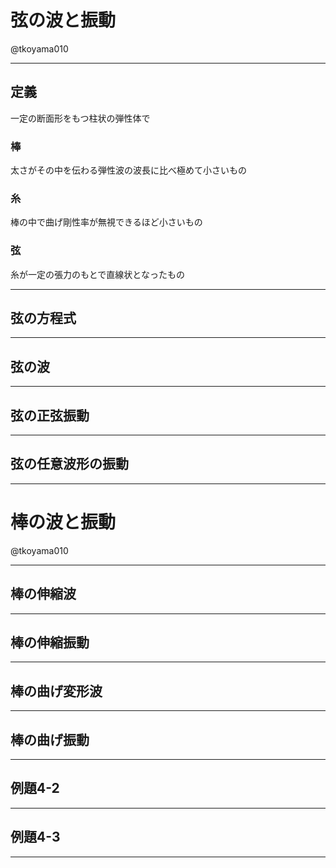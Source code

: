 # 弦の波と振動

@tkoyama010

---
## 定義

一定の断面形をもつ柱状の弾性体で

### 棒 

太さがその中を伝わる弾性波の波長に比べ極めて小さいもの

### 糸

棒の中で曲げ剛性率が無視できるほど小さいもの

### 弦 

糸が一定の張力のもとで直線状となったもの

---
## 弦の方程式

---
## 弦の波

---
## 弦の正弦振動

---
## 弦の任意波形の振動

---
# 棒の波と振動

@tkoyama010

---
## 棒の伸縮波

---
## 棒の伸縮振動

---
## 棒の曲げ変形波

---
## 棒の曲げ振動

---
## 例題4-2

---
## 例題4-3

---

